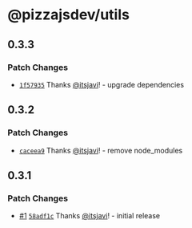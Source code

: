 # @pizzajsdev/utils

## 0.3.3

### Patch Changes

- [`1f57935`](https://github.com/pizzajsdev/pizzajs/commit/1f57935babfcea096740e555a32c0de20f26a833) Thanks
  [@itsjavi](https://github.com/itsjavi)! - upgrade dependencies

## 0.3.2

### Patch Changes

- [`caceea9`](https://github.com/pizzajsdev/pizzajs/commit/caceea9878d6cbbdbe44dcf66e6a7c4e5ea4d79a) Thanks
  [@itsjavi](https://github.com/itsjavi)! - remove node_modules

## 0.3.1

### Patch Changes

- [#1](https://github.com/pizzajsdev/pizzajs/pull/1)
  [`58adf1c`](https://github.com/pizzajsdev/pizzajs/commit/58adf1cb8ab436d035c420f808648e10127a7568) Thanks
  [@itsjavi](https://github.com/itsjavi)! - initial release
